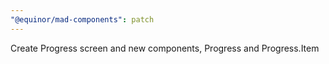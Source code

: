 ```yaml
---
"@equinor/mad-components": patch
---
```


Create Progress screen and new components, Progress and Progress.Item
